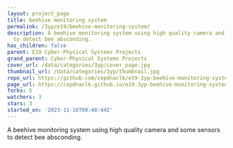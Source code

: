 ```yaml
---
layout: project_page
title: beehive monitoring system
permalink: /3yp/e19/beehive-monitoring-system/
description: A beehive monitoring system using high quality camera and some sensors
  to detect bee absconding.
has_children: false
parent: E19 Cyber-Physical Systems Projects
grand_parent: Cyber-Physical Systems Projects
cover_url: /data/categories/3yp/cover_page.jpg
thumbnail_url: /data/categories/3yp/thumbnail.jpg
repo_url: https://github.com/cepdnaclk/e19-3yp-beehive-monitoring-system
page_url: https://cepdnaclk.github.io/e19-3yp-beehive-monitoring-system
forks: 5
watchers: 3
stars: 3
started_on: '2023-11-16T08:48:44Z'
---
```


A beehive monitoring system using high quality camera and some sensors to detect bee absconding.